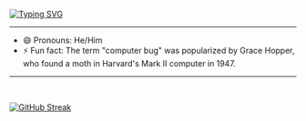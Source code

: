[![Typing SVG](https://readme-typing-svg.demolab.com?font=Fira+Code&size=25&duration=7000&pause=1000&color=0D00E6&vCenter=true&repeat=false&width=435&lines=Hi%2C+I+am+Climax)](https://git.io/typing-svg)
<hr>
<ul>
  <li> 😄 Pronouns: He/Him </li>
  <li> ⚡ Fun fact: The term "computer bug" was popularized by Grace Hopper, who found a moth in Harvard's Mark II computer in 1947. </li>
</ul>
<hr>

<br>

<a href="https://git.io/streak-stats"><img src="https://github-readme-streak-stats-gray-psi.vercel.app?user=climax12&theme=github-dark&border_radius=12&short_numbers=true&mode=weekly&border=18709F&ring=02007E&fire=47D926&dates=00A6FF&stroke=47D926" alt="GitHub Streak" /></a>
